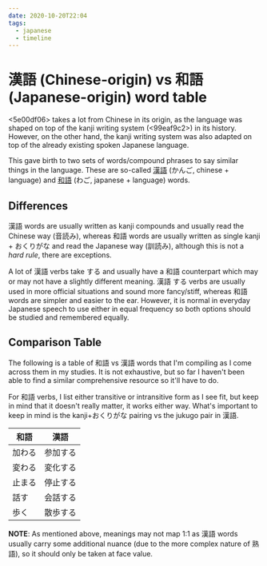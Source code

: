 ```yaml
---
date: 2020-10-20T22:04
tags:
  - japanese
  - timeline
---
```


# 漢語 (Chinese-origin) vs 和語 (Japanese-origin) word table


<5e00df06> takes a lot from Chinese in its origin, as the language was shaped
on top of the kanji writing system (<99eaf9c2>) in its history. However, on the
other hand, the kanji writing system was also adapted on top of the already
existing spoken Japanese language.

This gave birth to two sets of words/compound phrases to say similar things in
the language. These are so-called [漢語](https://en.wiktionary.org/wiki/%E6%BC%A2%E8%AA%9E#Japanese)
(かんご, chinese + language) and [和語](https://en.wiktionary.org/wiki/%E5%92%8C%E8%AA%9E)
(わご, japanese + language) words.

## Differences

漢語 words are usually written as kanji compounds and usually read the Chinese
way (音読み), whereas 和語 words are usually written as single kanji +
おくりがな and read the Japanese way (訓読み), although this is not a *hard*
*rule*, there are exceptions.

A lot of 漢語 verbs take する and usually have a 和語 counterpart which may or
may not have a slightly different meaning. 漢語 する verbs are usually used in
more official situations and sound more fancy/stiff, whereas 和語 words are
simpler and easier to the ear. However, it is normal in everyday Japanese
speech to use either in equal frequency so both options should be studied and
remembered equally.

## Comparison Table

The following is a table of 和語 vs 漢語 words that I'm compiling as I come
across them in my studies. It is not exhaustive, but so far I haven't been able
to find a similar comprehensive resource so it'll have to do.

For 和語 verbs, I list either transitive or intransitive form as I see fit, but
keep in mind that it doesn't really matter, it works either way. What's
important to keep in mind is the kanji+おくりがな pairing vs the jukugo pair in
漢語.

| 和語       | 漢語       |
|------------|------------|
| 加わる     | 参加する   |
| 変わる     | 変化する   |
| 止まる     | 停止する   |
| 話す       | 会話する   |
| 歩く       | 散歩する   |

**NOTE**: As mentioned above, meanings may not map 1:1 as 漢語 words usually
carry some additional nuance (due to the more complex nature of 熟語), so it
should only be taken at face value.

